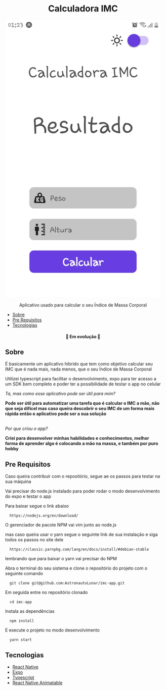 <h1 align="center">Calculadora IMC</h1>

<div align="center">
  <img src="https://github.com/AstronautoLunar/imc-app/blob/master/presentation.jpg" alt="image"/>
</div>


<p align="center">Aplicativo usado para calcular o seu Índice de Massa Corporal</p>

* [Sobre](#Sobre)
* [Pre Requisitos](#Pre-requisitos)
* [Tecnologias](#tecnologias)

<h4 align="center">
 🚀 Em evolução 🚀
</h4>

## Sobre
É basicamente um aplicativo híbrido que tem como objetivo calcular seu IMC que é nada mais, nada menos, que o seu Índice de Massa Corporal

Utilizei typescript para facilitar o desenvolvimento, expo para ter acesso a um SDK bem completo e poder ter a possibilidade de testar o app
no celular

<i>Ta, mas como esse aplicativo pode ser útil para mim?</i>

<strong>
  Pode ser útil para automatizar uma tarefa que é calcular o IMC a mão, não que seja difícel 
  mas caso queira descobrir o seu IMC de um forma mais rápida então o aplicativo pode ser a sua solução
</strong>

<br/>
<br/>

<i>Por que criou o app?</i>

<strong>
  Criei para desenvolver minhas habilidades e conhecimentos, melhor forma de aprender algo é colocando a mão na massa, e também por puro hobby
</strong>
  

## Pre Requisitos
Caso queira contribuir com o repositório, segue ae os passos para testar na sua máquina

Vai precisar do node.js instalado para poder rodar o modo desenvolvimento do expo e testar o app

Para baixar segue o link abaixo
```
  https://nodejs.org/en/download/
```

O gerenciador de pacote NPM vai vim junto ao node.js

mas caso queira usar o yarn segue o seguinte link de sua instalação e siga todos os passos no site dele
```
  https://classic.yarnpkg.com/lang/en/docs/install/#debian-stable
```

lembrando que para baixar o yarn vai precisar do NPM

Abra o terminal do seu sistema e clone o repositório do projeto com o seguinte comando
```
  git clone git@github.com:AstronautoLunar/imc-app.git
```

Em seguida entre no repositório clonado
```
  cd imc-app
```

Instala as dependências
```
  npm install
```

E execute o projeto no modo desenvolvimento
```
  yarn start
```

## Tecnologias

- [React Native](https://reactnative.dev/)
- [Expo](https://docs.expo.dev/)
- [Typescript](https://www.typescriptlang.org/)
- [React Native Animatable](https://github.com/oblador/react-native-animatable)

